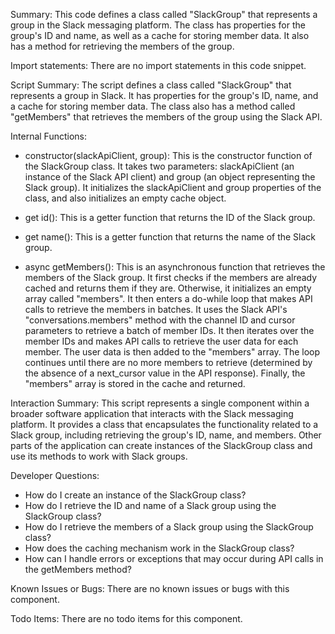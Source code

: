 Summary:
This code defines a class called "SlackGroup" that represents a group in the Slack messaging platform. The class has properties for the group's ID and name, as well as a cache for storing member data. It also has a method for retrieving the members of the group.

Import statements:
There are no import statements in this code snippet.

Script Summary:
The script defines a class called "SlackGroup" that represents a group in Slack. It has properties for the group's ID, name, and a cache for storing member data. The class also has a method called "getMembers" that retrieves the members of the group using the Slack API.

Internal Functions:
- constructor(slackApiClient, group): This is the constructor function of the SlackGroup class. It takes two parameters: slackApiClient (an instance of the Slack API client) and group (an object representing the Slack group). It initializes the slackApiClient and group properties of the class, and also initializes an empty cache object.

- get id(): This is a getter function that returns the ID of the Slack group.

- get name(): This is a getter function that returns the name of the Slack group.

- async getMembers(): This is an asynchronous function that retrieves the members of the Slack group. It first checks if the members are already cached and returns them if they are. Otherwise, it initializes an empty array called "members". It then enters a do-while loop that makes API calls to retrieve the members in batches. It uses the Slack API's "conversations.members" method with the channel ID and cursor parameters to retrieve a batch of member IDs. It then iterates over the member IDs and makes API calls to retrieve the user data for each member. The user data is then added to the "members" array. The loop continues until there are no more members to retrieve (determined by the absence of a next_cursor value in the API response). Finally, the "members" array is stored in the cache and returned.

Interaction Summary:
This script represents a single component within a broader software application that interacts with the Slack messaging platform. It provides a class that encapsulates the functionality related to a Slack group, including retrieving the group's ID, name, and members. Other parts of the application can create instances of the SlackGroup class and use its methods to work with Slack groups.

Developer Questions:
- How do I create an instance of the SlackGroup class?
- How do I retrieve the ID and name of a Slack group using the SlackGroup class?
- How do I retrieve the members of a Slack group using the SlackGroup class?
- How does the caching mechanism work in the SlackGroup class?
- How can I handle errors or exceptions that may occur during API calls in the getMembers method?

Known Issues or Bugs:
There are no known issues or bugs with this component.

Todo Items:
There are no todo items for this component.